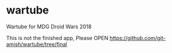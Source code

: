 # wartube
Wartube for MDG Droid Wars 2018

This is not the finished app, Please OPEN https://github.com/git-amish/wartube/tree/final
